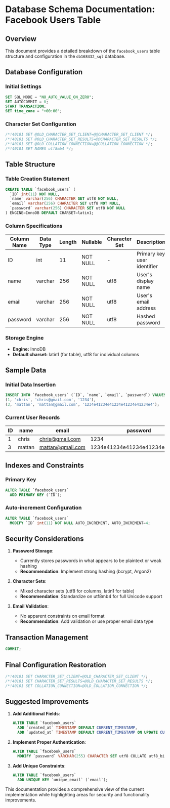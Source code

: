 # Database Schema Documentation: Facebook Users Table

## Overview
This document provides a detailed breakdown of the `facebook_users` table structure and configuration in the `db168432_sql` database.

## Database Configuration

### Initial Settings
```sql
SET SQL_MODE = "NO_AUTO_VALUE_ON_ZERO";
SET AUTOCOMMIT = 0;
START TRANSACTION;
SET time_zone = "+00:00";
```

### Character Set Configuration
```sql
/*!40101 SET @OLD_CHARACTER_SET_CLIENT=@@CHARACTER_SET_CLIENT */;
/*!40101 SET @OLD_CHARACTER_SET_RESULTS=@@CHARACTER_SET_RESULTS */;
/*!40101 SET @OLD_COLLATION_CONNECTION=@@COLLATION_CONNECTION */;
/*!40101 SET NAMES utf8mb4 */;
```

## Table Structure

### Table Creation Statement
```sql
CREATE TABLE `facebook_users` (
  `ID` int(11) NOT NULL,
  `name` varchar(256) CHARACTER SET utf8 NOT NULL,
  `email` varchar(256) CHARACTER SET utf8 NOT NULL,
  `password` varchar(256) CHARACTER SET utf8 NOT NULL
) ENGINE=InnoDB DEFAULT CHARSET=latin1;
```

### Column Specifications

| Column Name | Data Type | Length | Nullable | Character Set | Description |
|-------------|-----------|--------|----------|---------------|-------------|
| ID          | int       | 11     | NOT NULL | -             | Primary key user identifier |
| name        | varchar   | 256    | NOT NULL | utf8          | User's display name |
| email       | varchar   | 256    | NOT NULL | utf8          | User's email address |
| password    | varchar   | 256    | NOT NULL | utf8          | Hashed password |

### Storage Engine
- **Engine:** InnoDB
- **Default charset:** latin1 (for table), utf8 for individual columns

## Sample Data

### Initial Data Insertion
```sql
INSERT INTO `facebook_users` (`ID`, `name`, `email`, `password`) VALUES
(1, 'chris', 'chris@gmail.com', '1234'),
(3, 'mattan', 'mattan@gmail.com', '1234e41234e41234e41234e41234e4');
```

### Current User Records

| ID | name   | email            | password                         |
|----|--------|------------------|----------------------------------|
| 1  | chris  | chris@gmail.com  | 1234                             |
| 3  | mattan | mattan@gmail.com | 1234e41234e41234e41234e41234e4   |

## Indexes and Constraints

### Primary Key
```sql
ALTER TABLE `facebook_users`
  ADD PRIMARY KEY (`ID`);
```

### Auto-increment Configuration
```sql
ALTER TABLE `facebook_users`
  MODIFY `ID` int(11) NOT NULL AUTO_INCREMENT, AUTO_INCREMENT=4;
```

## Security Considerations

1. **Password Storage**:
   - Currently stores passwords in what appears to be plaintext or weak hashing
   - **Recommendation**: Implement strong hashing (bcrypt, Argon2)

2. **Character Sets**:
   - Mixed character sets (utf8 for columns, latin1 for table)
   - **Recommendation**: Standardize on utf8mb4 for full Unicode support

3. **Email Validation**:
   - No apparent constraints on email format
   - **Recommendation**: Add validation or use proper email data type

## Transaction Management
```sql
COMMIT;
```

## Final Configuration Restoration
```sql
/*!40101 SET CHARACTER_SET_CLIENT=@OLD_CHARACTER_SET_CLIENT */;
/*!40101 SET CHARACTER_SET_RESULTS=@OLD_CHARACTER_SET_RESULTS */;
/*!40101 SET COLLATION_CONNECTION=@OLD_COLLATION_CONNECTION */;
```

## Suggested Improvements

1. **Add Additional Fields**:
   ```sql
   ALTER TABLE `facebook_users`
     ADD `created_at` TIMESTAMP DEFAULT CURRENT_TIMESTAMP,
     ADD `updated_at` TIMESTAMP DEFAULT CURRENT_TIMESTAMP ON UPDATE CURRENT_TIMESTAMP;
   ```

2. **Implement Proper Authentication**:
   ```sql
   ALTER TABLE `facebook_users`
     MODIFY `password` VARCHAR(255) CHARACTER SET utf8 COLLATE utf8_bin NOT NULL;
   ```

3. **Add Unique Constraints**:
   ```sql
   ALTER TABLE `facebook_users`
     ADD UNIQUE KEY `unique_email` (`email`);
   ```

This documentation provides a comprehensive view of the current implementation while highlighting areas for security and functionality improvements.
